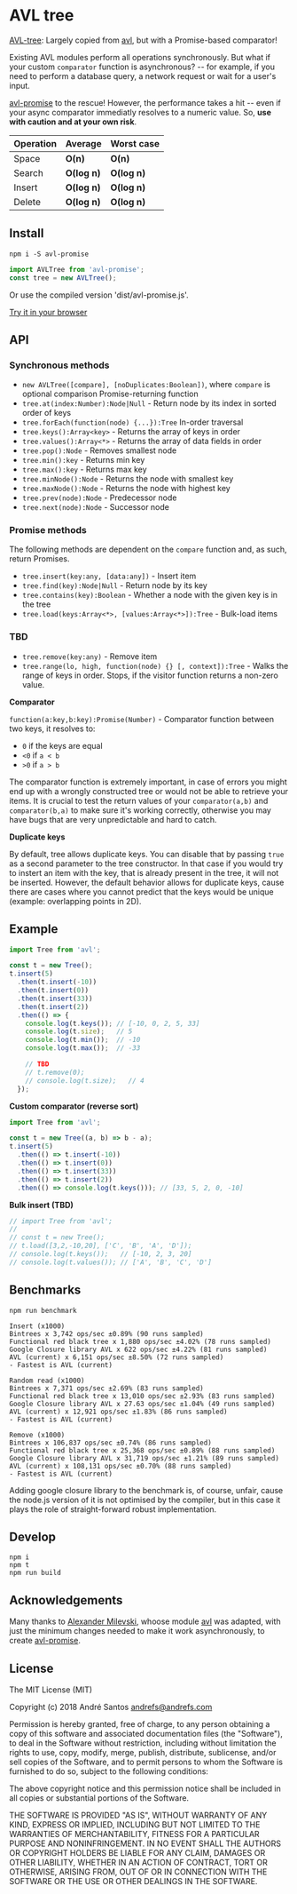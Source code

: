 # AVL tree 

[AVL-tree](https://en.wikipedia.org/wiki/AVL_tree): Largely copied from [avl](https://www.npmjs.com/package/avl), but with a Promise-based comparator!

Existing AVL modules perform all operations synchronously. But what if
your custom `comparator` function is asynchronous? -- for example, if
you need to perform a database query, a network request or wait
for a user's input.

[avl-promise]() to the rescue! However, the performance takes
a hit -- even if your async comparator immediatly resolves to a
numeric value. So, **use with caution and at your own risk**.

| Operation     | Average       | Worst case   |
| ------------- | ------------- | ------------ |
| Space         | **O(n)**      | **O(n)**     |
| Search        | **O(log n)**  | **O(log n)** |
| Insert        | **O(log n)**  | **O(log n)** |
| Delete        | **O(log n)**  | **O(log n)** |


## Install

```shell
npm i -S avl-promise
```

```js
import AVLTree from 'avl-promise';
const tree = new AVLTree();
```

Or use the compiled version 'dist/avl-promise.js'.

[Try it in your browser](https://npm.runkit.com/avl-promise)

## API

### Synchronous methods

* `new AVLTree([compare], [noDuplicates:Boolean])`, where `compare` is optional comparison Promise-returning function
* `tree.at(index:Number):Node|Null` - Return node by its index in sorted order of keys
* `tree.forEach(function(node) {...}):Tree` In-order traversal
* `tree.keys():Array<key>` - Returns the array of keys in order
* `tree.values():Array<*>` - Returns the array of data fields in order
* `tree.pop():Node` - Removes smallest node
* `tree.min():key` - Returns min key
* `tree.max():key` - Returns max key
* `tree.minNode():Node` - Returns the node with smallest key
* `tree.maxNode():Node` - Returns the node with highest key
* `tree.prev(node):Node` - Predecessor node
* `tree.next(node):Node` - Successor node

### Promise methods

The following methods are dependent on the `compare` function and, as
such, return Promises.

* `tree.insert(key:any, [data:any])` - Insert item
* `tree.find(key):Node|Null` - Return node by its key
* `tree.contains(key):Boolean` - Whether a node with the given key is in the tree
* `tree.load(keys:Array<*>, [values:Array<*>]):Tree` - Bulk-load items

### TBD

* `tree.remove(key:any)` - Remove item
* `tree.range(lo, high, function(node) {} [, context]):Tree` - Walks the range of keys in order. Stops, if the visitor function returns a non-zero value.

**Comparator**

`function(a:key,b:key):Promise(Number)` - Comparator function between two keys, it resolves to:
 * `0` if the keys are equal
 * `<0` if `a < b`
 * `>0` if `a > b`

 The comparator function is extremely important, in case of errors you might end
 up with a wrongly constructed tree or would not be able to retrieve your items.
 It is crucial to test the return values of your `comparator(a,b)` and `comparator(b,a)`
 to make sure it's working correctly, otherwise you may have bugs that are very
 unpredictable and hard to catch.

 **Duplicate keys**

 By default, tree allows duplicate keys. You can disable that by passing `true`
 as a second parameter to the tree constructor. In that case if you would try to
 instert an item with the key, that is already present in the tree, it will not
 be inserted.
 However, the default behavior allows for duplicate keys, cause there are cases
 where you cannot predict that the keys would be unique (example: overlapping
 points in 2D).

## Example

```js
import Tree from 'avl';

const t = new Tree();
t.insert(5)
  .then(t.insert(-10))
  .then(t.insert(0))
  .then(t.insert(33))
  .then(t.insert(2))
  .then(() => {
    console.log(t.keys()); // [-10, 0, 2, 5, 33]
    console.log(t.size);   // 5
    console.log(t.min());  // -10
    console.log(t.max());  // -33

    // TBD
    // t.remove(0);
    // console.log(t.size);   // 4
  });
```

**Custom comparator (reverse sort)**

```js
import Tree from 'avl';

const t = new Tree((a, b) => b - a);
t.insert(5)
  .then(() => t.insert(-10))
  .then(() => t.insert(0))
  .then(() => t.insert(33))
  .then(() => t.insert(2))
  .then(() => console.log(t.keys())); // [33, 5, 2, 0, -10]
```

**Bulk insert (TBD)**

```js
// import Tree from 'avl';
// 
// const t = new Tree();
// t.load([3,2,-10,20], ['C', 'B', 'A', 'D']);
// console.log(t.keys());   // [-10, 2, 3, 20]
// console.log(t.values()); // ['A', 'B', 'C', 'D']
```

## Benchmarks

```shell
npm run benchmark
```

```
Insert (x1000)
Bintrees x 3,742 ops/sec ±0.89% (90 runs sampled)
Functional red black tree x 1,880 ops/sec ±4.02% (78 runs sampled)
Google Closure library AVL x 622 ops/sec ±4.22% (81 runs sampled)
AVL (current) x 6,151 ops/sec ±8.50% (72 runs sampled)
- Fastest is AVL (current)

Random read (x1000)
Bintrees x 7,371 ops/sec ±2.69% (83 runs sampled)
Functional red black tree x 13,010 ops/sec ±2.93% (83 runs sampled)
Google Closure library AVL x 27.63 ops/sec ±1.04% (49 runs sampled)
AVL (current) x 12,921 ops/sec ±1.83% (86 runs sampled)
- Fastest is AVL (current)

Remove (x1000)
Bintrees x 106,837 ops/sec ±0.74% (86 runs sampled)
Functional red black tree x 25,368 ops/sec ±0.89% (88 runs sampled)
Google Closure library AVL x 31,719 ops/sec ±1.21% (89 runs sampled)
AVL (current) x 108,131 ops/sec ±0.70% (88 runs sampled)
- Fastest is AVL (current)
```

Adding google closure library to the benchmark is, of course, unfair, cause the
node.js version of it is not optimised by the compiler, but in this case it
plays the role of straight-forward robust implementation.

## Develop

```shell
npm i
npm t
npm run build
```
## Acknowledgements

Many thanks to [Alexander
Milevski](https://github.com/w8r), whoose module
[avl](https://www.npmjs.com/package/avl) was adapted, with just the minimum
changes needed to make it work asynchronously, to create
[avl-promise](https://www.npmjs.com/package/avl-promise).


## License

The MIT License (MIT)

Copyright (c) 2018 André Santos <andrefs@andrefs.com>

Permission is hereby granted, free of charge, to any person obtaining a copy of
this software and associated documentation files (the "Software"), to deal in
the Software without restriction, including without limitation the rights to
use, copy, modify, merge, publish, distribute, sublicense, and/or sell copies of
the Software, and to permit persons to whom the Software is furnished to do so,
subject to the following conditions:

The above copyright notice and this permission notice shall be included in all
copies or substantial portions of the Software.

THE SOFTWARE IS PROVIDED "AS IS", WITHOUT WARRANTY OF ANY KIND, EXPRESS OR
IMPLIED, INCLUDING BUT NOT LIMITED TO THE WARRANTIES OF MERCHANTABILITY, FITNESS
FOR A PARTICULAR PURPOSE AND NONINFRINGEMENT. IN NO EVENT SHALL THE AUTHORS OR
COPYRIGHT HOLDERS BE LIABLE FOR ANY CLAIM, DAMAGES OR OTHER LIABILITY, WHETHER
IN AN ACTION OF CONTRACT, TORT OR OTHERWISE, ARISING FROM, OUT OF OR IN
CONNECTION WITH THE SOFTWARE OR THE USE OR OTHER DEALINGS IN THE SOFTWARE.
